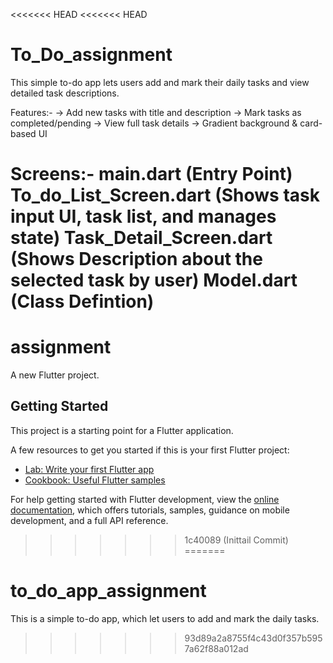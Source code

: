<<<<<<< HEAD
<<<<<<< HEAD
# To_Do_assignment
This simple to-do app lets users add and mark their daily tasks and view detailed task descriptions.

Features:-
-> Add new tasks with title and description
-> Mark tasks as completed/pending
-> View full task details
-> Gradient background & card-based UI

Screens:-
main.dart (Entry Point)
To_do_List_Screen.dart (Shows task input UI, task list, and manages state)
Task_Detail_Screen.dart (Shows Description about the selected task by user)
Model.dart (Class Defintion)
=======
# assignment

A new Flutter project.

## Getting Started

This project is a starting point for a Flutter application.

A few resources to get you started if this is your first Flutter project:

- [Lab: Write your first Flutter app](https://docs.flutter.dev/get-started/codelab)
- [Cookbook: Useful Flutter samples](https://docs.flutter.dev/cookbook)

For help getting started with Flutter development, view the
[online documentation](https://docs.flutter.dev/), which offers tutorials,
samples, guidance on mobile development, and a full API reference.
>>>>>>> 1c40089 (Inittail Commit)
=======
# to_do_app_assignment
This is a simple to-do app, which let users to add and mark the daily tasks.
>>>>>>> 93d89a2a8755f4c43d0f357b5957a62f88a012ad
